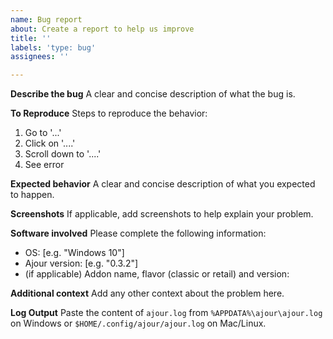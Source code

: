 ```yaml
---
name: Bug report
about: Create a report to help us improve
title: ''
labels: 'type: bug'
assignees: ''

---
```


**Describe the bug**
A clear and concise description of what the bug is.

**To Reproduce**
Steps to reproduce the behavior:
1. Go to '...'
2. Click on '....'
3. Scroll down to '....'
4. See error

**Expected behavior**
A clear and concise description of what you expected to happen.

**Screenshots**
If applicable, add screenshots to help explain your problem.

**Software involved**
Please complete the following information:
 - OS: [e.g. "Windows 10"]
 - Ajour version: [e.g. "0.3.2"]
 - (if applicable) Addon name, flavor (classic or retail) and version:

**Additional context**
Add any other context about the problem here.

**Log Output**
Paste the content of `ajour.log` from `%APPDATA%\ajour\ajour.log` on Windows or `$HOME/.config/ajour/ajour.log` on Mac/Linux.
